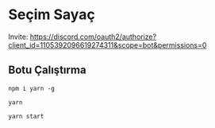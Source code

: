 # Seçim Sayaç
Invite: https://discord.com/oauth2/authorize?client_id=1105392096619274311&scope=bot&permissions=0

## Botu Çalıştırma
`npm i yarn -g`

`yarn`

`yarn start`